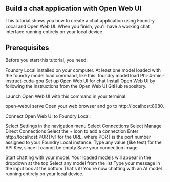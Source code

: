 ## Build a chat application with Open Web UI
This tutorial shows you how to create a chat application using Foundry Local and Open Web UI. When you finish, you'll have a working chat interface running entirely on your local device.

## Prerequisites
Before you start this tutorial, you need:

Foundry Local installed on your computer.
At least one model loaded with the foundry model load command, like this:
foundry model load Phi-4-mini-instruct-cuda-gpu
Set up Open Web UI for chat
Install Open Web UI by following the instructions from the Open Web UI GitHub repository.

Launch Open Web UI with this command in your terminal:

open-webui serve
Open your web browser and go to http://localhost:8080.

Connect Open Web UI to Foundry Local:

Select Settings in the navigation menu
Select Connections
Select Manage Direct Connections
Select the + icon to add a connection
Enter http://localhost:PORT/v1 for the URL, where PORT is the port number assigned to your Foundry Local instance.
Type any value (like test) for the API Key, since it cannot be empty
Save your connection
image

Start chatting with your model:
Your loaded models will appear in the dropdown at the top
Select any model from the list
Type your message in the input box at the bottom
That's it! You're now chatting with an AI model running entirely on your local device.

